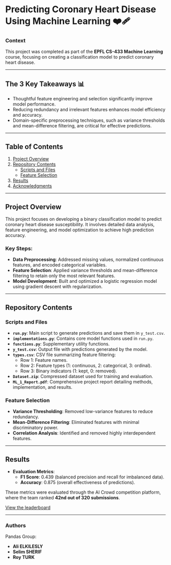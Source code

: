 # Predicting Coronary Heart Disease Using Machine Learning ❤️‍🩹

### Context
This project was completed as part of the **EPFL CS-433 Machine Learning** course, focusing on creating a classification model to predict coronary heart disease.

---

## The 3 Key Takeaways 📊

- Thoughtful feature engineering and selection significantly improve model performance.
- Reducing redundancy and irrelevant features enhances model efficiency and accuracy.
- Domain-specific preprocessing techniques, such as variance thresholds and mean-difference filtering, are critical for effective predictions.

---

## Table of Contents

1. [Project Overview](#project-overview)
2. [Repository Contents](#repository-contents)
	- [Scripts and Files](#scripts-and-files)
	- [Feature Selection](#feature-selection)
3. [Results](#results)
4. [Acknowledgments](#acknowledgments)

---

## Project Overview

This project focuses on developing a binary classification model to predict coronary heart disease susceptibility. It involves detailed data analysis, feature engineering, and model optimization to achieve high prediction accuracy.

### Key Steps:

- **Data Preprocessing**: Addressed missing values, normalized continuous features, and encoded categorical variables.
- **Feature Selection**: Applied variance thresholds and mean-difference filtering to retain only the most relevant features.
- **Model Development**: Built and optimized a logistic regression model using gradient descent with regularization.

---

## Repository Contents

### Scripts and Files

- **`run.py`**: Main script to generate predictions and save them in `y_test.csv`.
- **`implementations.py`**: Contains core model functions used in `run.py`.
- **`functions.py`**: Supplementary utility functions.
- **`y_test.csv`**: Output file with predictions generated by the model.
- **`types.csv`**: CSV file summarizing feature filtering:
	- Row 1: Feature names.
	- Row 2: Feature types (1: continuous, 2: categorical, 3: ordinal).
	- Row 3: Binary indicators (1: kept, 0: removed).
- **`Dataset.zip`**: Compressed dataset used for training and evaluation.
- **`ML_1_Report.pdf`**: Comprehensive project report detailing methods, implementation, and results.

### Feature Selection

- **Variance Thresholding**: Removed low-variance features to reduce redundancy.
- **Mean-Difference Filtering**: Eliminated features with minimal discriminatory power.
- **Correlation Analysis**: Identified and removed highly interdependent features.

---

## Results

- **Evaluation Metrics**:
	- **F1 Score**: 0.439 (balanced precision and recall for imbalanced data).
	- **Accuracy**: 0.875 (overall effectiveness of predictions).

These metrics were evaluated through the AI Crowd competition platform, where the team ranked **42nd out of 320 submissions**.

[View the leaderboard](https://www.aicrowd.com/challenges/epfl-machine-learning-project-1/leaderboards)

---

### Authors 
Pandas Group: 

- **Ali ELKILESLY**
- **Selim SHERIF**
- **Roy TURK**  
